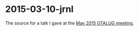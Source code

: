 # 2015-03-10-jrnl

The source for a talk I gave at the [May 2015 GTALUG meeting](http://gtalug.org/meeting/2015-03/).
